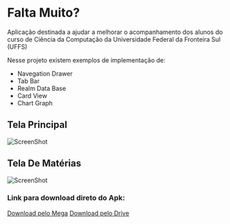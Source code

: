 # Falta Muito?
Aplicação destinada a ajudar a melhorar o acompanhamento dos alunos do curso de Ciência da Computação da Universidade Federal da Fronteira Sul (UFFS)

Nesse projeto existem exemplos de implementação de:
* Navegation Drawer
* Tab Bar
* Realm Data Base
* Card View
* Chart Graph

## Tela Principal
![ScreenShot](https://uploaddeimagens.com.br/images/000/610/557/full/main.JPG?1461852283)

## Tela De Matérias
![ScreenShot](https://uploaddeimagens.com.br/images/000/610/558/full/subjects.JPG?1461852312)

### Link para download direto do Apk:
[Download pelo Mega](https://mega.nz/#!IOx1VSgI!ffsBBFJ2hPsOqQ3tgtWXnWPFDCgQtG7iqSeGIAkVPZs)
[Download pelo Drive](https://drive.google.com/file/d/0B747khiT60edRGxNZEg2WHY0SE0/view?usp=sharing)
